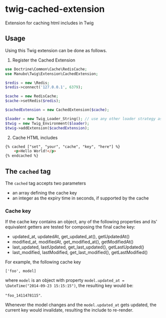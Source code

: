 twig-cached-extension
=====================

Extension for caching html includes in Twig

## Usage

Using this Twig extension can be done as follows.

1. Register the Cached Extension
```php
use Doctrine\Common\Cache\RedisCache;
use Manubo\Twig\Extension\CachedExtension;

$redis = new \Redis;
$redis->connect('127.0.0.1', 6379);

$cache = new RedisCache;
$cache->setRedis($redis);

$cachedExtension = new CachedExtension($cache);

$loader = new Twig_Loader_String(); // use any other loader strategy as required
$twig = new Twig_Environment($loader);
$twig->addExtension($cachedExtension);
```

2. Cache HTML includes
```html
{% cached ["set", "your", "cache", "key", "here"] %}
	<p>Hello World!</p>
{% endcached %}
```

## The `cached` tag
The `cached` tag accepts two parameters
* an array defining the cache key
* an integer as the expiry time in seconds, if supported by the cache

### Cache key
If the cache key contains an object, any of the following properties and its' equivalent getters are tested for composing the final cache key:
* updated_at, updatedAt, get_updated_at(), getUpdatedAt()
* modified_at, modifiedAt, get_modified_at(), getModifiedAt()
* last_updated, lastUpdated, get_last_updated(), getLastUpdated()
* last_modified, lastModified, get_last_modified(), getLastModified()

For example, the following cache key

`['foo', model]`

where `model` is an object with property `model.updated_at = \DateTime("2014-09-23 15:15:15")`, the resulting key would be:

`"foo_1411478115"`.

Whenever the model changes and the `model.updated_at` gets updated, the current key would invalidate, resulting the include to re-render.

